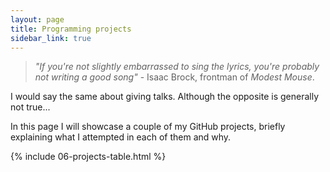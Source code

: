 ```yaml
---
layout: page
title: Programming projects
sidebar_link: true
---
```



> _"If you're not slightly embarrassed to sing the lyrics, you're probably not writing a good song"_ - Isaac Brock, frontman of _Modest Mouse_.

I would say the same about giving talks. Although the opposite is generally not true...

In this page I will showcase a couple of my GitHub projects, briefly explaining what I attempted in each of them and why. 

{% include 06-projects-table.html %}
